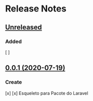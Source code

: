 # Release Notes

## [Unreleased](https://github.com/SierraTecnologia/Audit/compare/0.0.1...master)

### Added

[ ] 

## [0.0.1 (2020-07-19)](https://github.com/SierraTecnologia/Audit/compare/...0.0.1)

### Create
[x] 
[x] Esqueleto para Pacote do Laravel